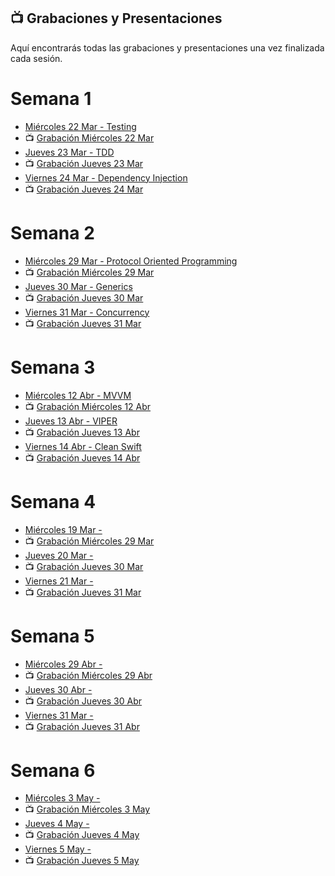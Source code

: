 ## 📺 Grabaciones y Presentaciones
Aquí encontrarás todas las grabaciones y presentaciones una vez finalizada cada sesión.

# Semana 1
- [Miércoles 22 Mar - Testing](https://drive.google.com/file/d/17HOE3KAZzFUbHKPlUaoS4VqZxt4iMtwK/view?usp=sharing)
- 📺 [Grabación Miércoles 22 Mar]()
- [Jueves 23 Mar - TDD](https://drive.google.com/file/d/1mzuUlN7WyIcp6uRlX40gU7mjI2MSh2yI/view?usp=sharing)
- 📺 [Grabación Jueves 23 Mar]()
- [Viernes 24 Mar - Dependency Injection](https://drive.google.com/file/d/1dU4zhfGfJ65JJ6nvfXeEv4RNXFWWBWCF/view?usp=sharing)
- 📺 [Grabación Jueves 24 Mar]()

# Semana 2
- [Miércoles 29 Mar - Protocol Oriented Programming]()
- 📺 [Grabación Miércoles 29 Mar]()
- [Jueves 30 Mar - Generics]()
- 📺 [Grabación Jueves 30 Mar]()
- [Viernes 31 Mar - Concurrency]()
- 📺 [Grabación Jueves 31 Mar]()

# Semana 3
- [Miércoles 12 Abr - MVVM]()
- 📺 [Grabación Miércoles 12 Abr]()
- [Jueves 13 Abr - VIPER]()
- 📺 [Grabación Jueves 13 Abr]()
- [Viernes 14 Abr - Clean Swift]()
- 📺 [Grabación Jueves 14 Abr]()

# Semana 4
- [Miércoles 19 Mar - ]()
- 📺 [Grabación Miércoles 29 Mar]()
- [Jueves 20 Mar - ]()
- 📺 [Grabación Jueves 30 Mar]()
- [Viernes 21 Mar - ]()
- 📺 [Grabación Jueves 31 Mar]()

# Semana 5
- [Miércoles 29 Abr - ]()
- 📺 [Grabación Miércoles 29 Abr]()
- [Jueves 30 Abr - ]()
- 📺 [Grabación Jueves 30 Abr]()
- [Viernes 31 Mar - ]()
- 📺 [Grabación Jueves 31 Abr]()

# Semana 6
- [Miércoles 3 May - ]()
- 📺 [Grabación Miércoles 3 May]()
- [Jueves 4 May - ]()
- 📺 [Grabación Jueves 4 May]()
- [Viernes 5 May - ]()
- 📺 [Grabación Jueves 5 May]()

